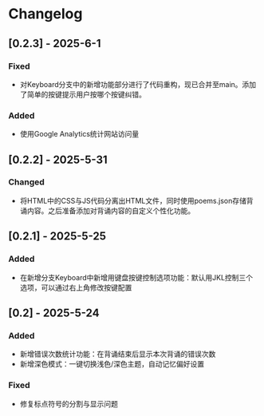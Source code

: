 # Changelog

## [0.2.3] - 2025-6-1
### Fixed
- 对Keyboard分支中的新增功能部分进行了代码重构，现已合并至main。添加了简单的按键提示用户按哪个按键纠错。
### Added
- 使用Google Analytics统计网站访问量 

## [0.2.2] - 2025-5-31
### Changed
- 将HTML中的CSS与JS代码分离出HTML文件，同时使用poems.json存储背诵内容。之后准备添加对背诵内容的自定义个性化功能。

## [0.2.1] - 2025-5-25
### Added
- 在新增分支Keyboard中新增用键盘按键控制选项功能：默认用JKL控制三个选项，可以通过右上角修改按键配置

## [0.2] - 2025-5-24
### Added
- 新增错误次数统计功能：在背诵结束后显示本次背诵的错误次数
- 新增深色模式：一键切换浅色/深色主题，自动记忆偏好设置

### Fixed
- 修复标点符号的分割与显示问题

<!-- 
### Added     (新功能)
### Changed   (现有功能修改)
### Deprecated (即将删除的功能)
### Removed    (已删除功能)
### Fixed      (问题修复)
### Security   (安全相关更新)
 -->